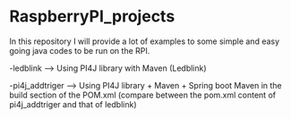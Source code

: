 # RaspberryPI_projects

In this repository I will provide a lot of examples to some simple and easy going java codes to be run on the RPI.

-ledblink --> Using PI4J library with Maven (Ledblink)

-pi4j_addtriger --> Using PI4J library + Maven + Spring boot Maven in the build section of the POM.xml
(compare between the pom.xml content of pi4j_addtriger and that of ledblink)

